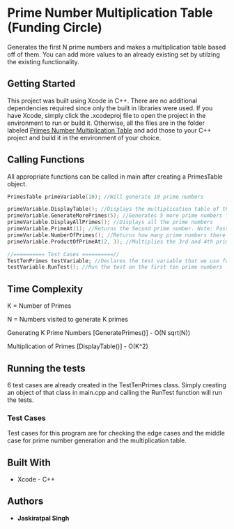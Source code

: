 # Prime Number Multiplication Table (Funding Circle)
Generates the first N prime numbers and makes a multiplication table based off of them. You can add more values to an already existing set by utilzing the existing functionality.

## Getting Started
This project was built using Xcode in C++. There are no additional dependencies required since only the built in libraries were used.
If you have Xcode, simply click the .xcodeproj file to open the project in the environment to run or build it.
Otherwise, all the files are in the folder labeled [Primes Number Multiplication Table](https://github.com/Jaskiratpal/Prime-Number-Multiplication-Table/tree/master/Prime%20Number%20Multiplication%20Table) and add those to your C++ project and build it in the environment of your choice.

## Calling Functions

All appropriate functions can be called in main after creating a PrimesTable object.

```c++
PrimesTable primeVariable(10); //Will generate 10 prime numbers

primeVariable.DisplayTable(); //Displays the multiplication table of the generated prime numbers
primeVariable.GenerateMorePrimes(5); //Generates 5 more prime numbers for a 15 total.
primeVariable.DisplayAllPrimes(); //Displays all the prime numbers
primeVariable.PrimeAt(1); //Returns the Second prime number. Note: Pass indexes
primeVariable.NumberOfPrimes(); //Returns how many prime numbers there are
primeVariable.ProductOfPrimeAt(2, 3); //Multiplies the 3rd and 4th prime numbers together and returns the value. Note: Pass indexes

//========== Test Cases ==========//
TestTenPrimes testVariable; //Declares the test variable that we use for testing
testVariable.RunTest(); //Run the test on the first ten prime numbers

```

## Time Complexity

K = Number of Primes

N = Numbers visited to generate K primes

Generating K Prime Numbers [GeneratePrimes()] - O(N sqrt(N)) 

Multiplication of Primes [DisplayTable()] - O(K^2)



## Running the tests

6 test cases are already created in the TestTenPrimes class. Simply creating an object of that class in main.cpp and calling the RunTest function will run the tests.

### Test Cases

Test cases for this program are for checking the edge cases and the middle case for prime number generation and the multiplication table.


## Built With

* Xcode - C++

## Authors

* **Jaskiratpal Singh**
